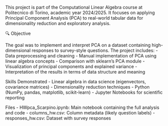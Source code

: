 This project is part of the Computational Linear Algebra course at Politecnico di Torino, academic year 2024/2025. It focuses on applying Principal Component Analysis (PCA) to real-world tabular data for dimensionality reduction and exploratory analysis.

🔍 Objective

The goal was to implement and interpret PCA on a dataset containing high-dimensional responses to survey-style questions. The project includes:
	- Data preprocessing and cleaning
	- Manual implementation of PCA using linear algebra concepts
	- Comparison with sklearn’s PCA module
	- Visualization of principal components and explained variance
	- Interpretation of the results in terms of data structure and meaning

Skills Demonstrated
	- Linear algebra in data science (eigenvectors, covariance matrices)
	- Dimensionality reduction techniques
	- Python (NumPy, pandas, matplotlib, scikit-learn)
	- Jupyter Notebooks for scientific reporting

Files
	- HWpca_Scarpino.ipynb: Main notebook containing the full analysis and code
	- columns_hw.csv: Column metadata (likely question labels)
	- responses_hw.csv: Dataset with survey responses
